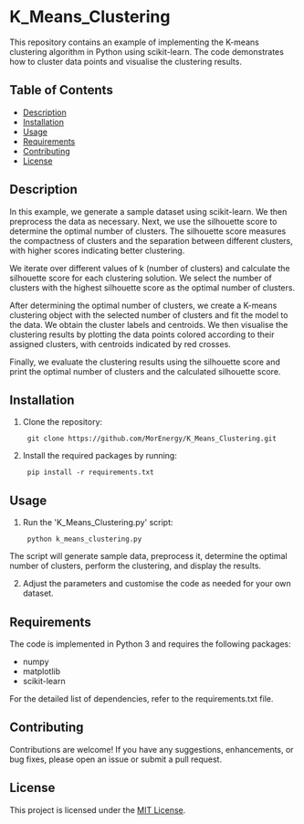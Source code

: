 # K_Means_Clustering

This repository contains an example of implementing the K-means clustering algorithm in Python using scikit-learn. The code demonstrates how to cluster data points and visualise the clustering results.

## Table of Contents
- [Description](#description)
- [Installation](#installation)
- [Usage](#usage)
- [Requirements](#Requirements)
- [Contributing](#contributing)
- [License](#license)

## Description
In this example, we generate a sample dataset using scikit-learn. We then preprocess the data as necessary. Next, we use the silhouette score to determine the optimal number of clusters. The silhouette score measures the compactness of clusters and the separation between different clusters, with higher scores indicating better clustering.

We iterate over different values of k (number of clusters) and calculate the silhouette score for each clustering solution. We select the number of clusters with the highest silhouette score as the optimal number of clusters.

After determining the optimal number of clusters, we create a K-means clustering object with the selected number of clusters and fit the model to the data. We obtain the cluster labels and centroids. We then visualise the clustering results by plotting the data points colored according to their assigned clusters, with centroids indicated by red crosses.

Finally, we evaluate the clustering results using the silhouette score and print the optimal number of clusters and the calculated silhouette score.

## Installation

1. Clone the repository:

        git clone https://github.com/MorEnergy/K_Means_Clustering.git

2. Install the required packages by running:

        pip install -r requirements.txt

## Usage

1. Run the 'K_Means_Clustering.py' script:

        python k_means_clustering.py
   
The script will generate sample data, preprocess it, determine the optimal number of clusters, perform the clustering, and display the results.

2. Adjust the parameters and customise the code as needed for your own dataset.

## Requirements

The code is implemented in Python 3 and requires the following packages:

- numpy
- matplotlib
- scikit-learn
  
For the detailed list of dependencies, refer to the requirements.txt file.

## Contributing
Contributions are welcome! If you have any suggestions, enhancements, or bug fixes, please open an issue or submit a pull request.

## License
This project is licensed under the [MIT License](LICENSE).
